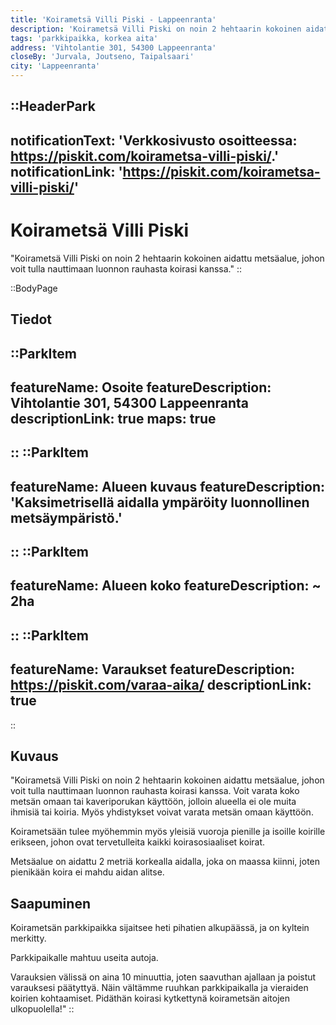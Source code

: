 ```yaml
---
title: 'Koirametsä Villi Piski - Lappeenranta'
description: 'Koirametsä Villi Piski on noin 2 hehtaarin kokoinen aidattu metsäalue, johon voit tulla nauttimaan luonnon rauhasta koirasi kanssa.'
tags: 'parkkipaikka, korkea aita'
address: 'Vihtolantie 301, 54300 Lappeenranta'
closeBy: 'Jurvala, Joutseno, Taipalsaari'
city: 'Lappeenranta'
---
```


::HeaderPark
---
notificationText: 'Verkkosivusto osoitteessa: https://piskit.com/koirametsa-villi-piski/.'
notificationLink: 'https://piskit.com/koirametsa-villi-piski/'
---
# Koirametsä Villi Piski
"Koirametsä Villi Piski on noin 2 hehtaarin kokoinen aidattu metsäalue, johon voit tulla nauttimaan luonnon rauhasta koirasi kanssa."
::

::BodyPage
## Tiedot
::ParkItem
---
featureName: Osoite
featureDescription: Vihtolantie 301, 54300 Lappeenranta
descriptionLink: true
maps: true
---
::
::ParkItem
---
featureName: Alueen kuvaus
featureDescription: 'Kaksimetrisellä aidalla ympäröity luonnollinen metsäympäristö.'
---
::
::ParkItem
---
featureName: Alueen koko
featureDescription: ~ 2ha
---
::
::ParkItem
---
featureName: Varaukset
featureDescription: https://piskit.com/varaa-aika/
descriptionLink: true
---
::
## Kuvaus
"Koirametsä Villi Piski on noin 2 hehtaarin kokoinen aidattu metsäalue, johon voit tulla nauttimaan luonnon rauhasta koirasi kanssa. Voit varata koko metsän omaan tai kaveriporukan käyttöön, jolloin alueella ei ole muita ihmisiä tai koiria. Myös yhdistykset voivat varata metsän omaan käyttöön.

Koirametsään tulee myöhemmin myös yleisiä vuoroja pienille ja isoille koirille erikseen, johon ovat tervetulleita kaikki koirasosiaaliset koirat.

Metsäalue on aidattu 2 metriä korkealla aidalla, joka on maassa kiinni, joten pienikään koira ei mahdu aidan alitse.

## Saapuminen
Koirametsän parkkipaikka sijaitsee heti pihatien alkupäässä, ja on kyltein merkitty.

Parkkipaikalle mahtuu useita autoja.

Varauksien välissä on aina 10 minuuttia, joten saavuthan ajallaan ja poistut varauksesi päätyttyä. Näin vältämme ruuhkan parkkipaikalla ja vieraiden koirien kohtaamiset. Pidäthän koirasi kytkettynä koirametsän aitojen ulkopuolella!"
::